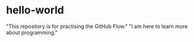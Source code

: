 # hello-world
"This repository is for practising the GitHub Flow."
"I am here to learn more about programming."
